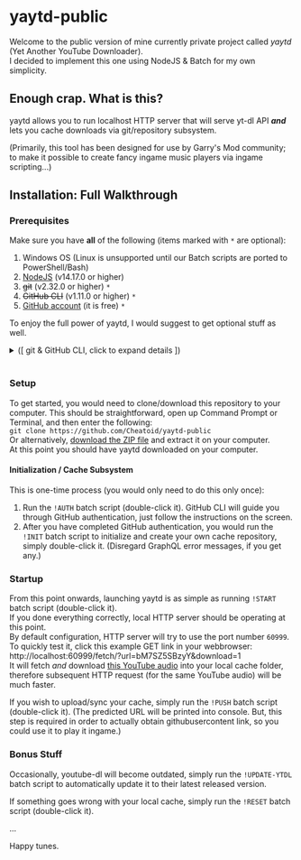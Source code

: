 # yaytd-public
Welcome to the public version of mine currently private project called *yaytd* (Yet Another YouTube Downloader).  
I decided to implement this one using NodeJS & Batch for my own simplicity.

## Enough crap. What is this?
yaytd allows you to run localhost HTTP server that will serve yt-dl API ***and*** lets you cache downloads via git/repository subsystem.

(Primarily, this tool has been designed for use by Garry's Mod community; to make it possible to create fancy ingame music players via ingame scripting...)

## Installation: Full Walkthrough

### Prerequisites
Make sure you have **all** of the following (items marked with `*` are optional):
1. Windows OS (Linux is unsupported until our Batch scripts are ported to PowerShell/Bash)
2. [NodeJS](https://nodejs.org/en/download/) (v14.17.0 or higher)
3. ~~git~~ (v2.32.0 or higher) `*`
4. ~~GitHub CLI~~ (v1.11.0 or higher) `*`
5. [GitHub account](https://github.com/join) (it is free) `*`

To enjoy the full power of yaytd, I would suggest to get optional stuff as well.

<details>
<summary>([ git & GitHub CLI, click to expand details ])</summary>

Optional software has been included/bundled by default, so you don't have to download those on your own.  
However, you would still need a GitHub account.  

If you already have some of the software listed above, please make sure to check your installed version by running (in Command Prompt or Terminal):  
For Node: `node --version`  
For git: `git --version`  
For GitHub CLI: `gh --version`  
</details>
<br>

### Setup
To get started, you would need to clone/download this repository to your computer. This should be straightforward, open up Command Prompt or Terminal, and then enter the following:  
    `git clone https://github.com/Cheatoid/yaytd-public`  
Or alternatively, [download the ZIP file](https://github.com/Cheatoid/yaytd-public/archive/refs/heads/main.zip) and extract it on your computer.  
At this point you should have yaytd downloaded on your computer.  

#### Initialization / Cache Subsystem
This is one-time process (you would only need to do this only once):  
1. Run the `!AUTH` batch script (double-click it). GitHub CLI will guide you through GitHub authentication, just follow the instructions on the screen.
2. After you have completed GitHub authentication, you would run the `!INIT` batch script to initialize and create your own cache repository, simply double-click it. (Disregard GraphQL error messages, if you get any.)

### Startup
From this point onwards, launching yaytd is as simple as running `!START` batch script (double-click it).  
If you done everything correctly, local HTTP server should be operating at this point.  
By default configuration, HTTP server will try to use the port number `60999`.  
To quickly test it, click this example GET link in your webbrowser:  
http://localhost:60999/fetch/?url=bM7SZ5SBzyY&download=1  
It will fetch *and* download [this YouTube audio](https://www.youtube.com/watch?v=bM7SZ5SBzyY) into your local cache folder, therefore subsequent HTTP request (for the same YouTube audio) will be much faster.

If you wish to upload/sync your cache, simply run the `!PUSH` batch script (double-click it). (The predicted URL will be printed into console. But, this step is required in order to actually obtain githubusercontent link, so you could use it to play it ingame.)

### Bonus Stuff
Occasionally, youtube-dl will become outdated, simply run the `!UPDATE-YTDL` batch script to automatically update it to their latest released version.

If something goes wrong with your local cache, simply run the `!RESET` batch script (double-click it).

...

Happy tunes.

